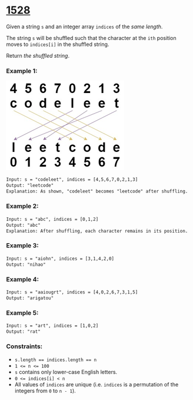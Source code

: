 # [1528](https://leetcode.com/problems/shuffle-string/)

Given a string `s` and an integer array `indices` of the *same length*.

The string `s` will be shuffled such that the character at the `ith` position moves to `indices[i]` in the shuffled string.

Return _the shuffled string_.

### Example 1:

![Illustration](e1.jpg)
```
Input: s = "codeleet", indices = [4,5,6,7,0,2,1,3]
Output: "leetcode"
Explanation: As shown, "codeleet" becomes "leetcode" after shuffling.
```

### Example 2:
```
Input: s = "abc", indices = [0,1,2]
Output: "abc"
Explanation: After shuffling, each character remains in its position.
```
### Example 3:
```
Input: s = "aiohn", indices = [3,1,4,2,0]
Output: "nihao"
```
### Example 4:
```
Input: s = "aaiougrt", indices = [4,0,2,6,7,3,1,5]
Output: "arigatou"
```
### Example 5:
```
Input: s = "art", indices = [1,0,2]
Output: "rat"
```

### Constraints:
- `s.length == indices.length == n`
- `1 <= n <= 100`
- `s` contains only lower-case English letters.
- `0 <= indices[i] < n`
- All values of `indices` are unique (i.e. `indices` is a permutation of the integers from `0` to `n - 1`).
